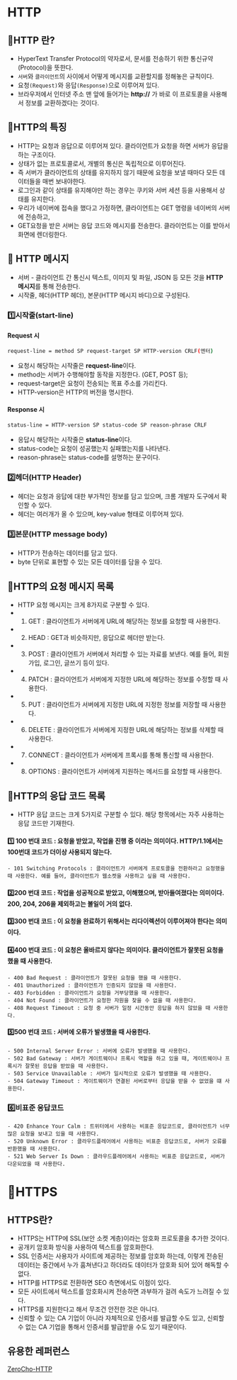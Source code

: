# HTTP

## 📌HTTP 란?

- HyperText Transfer Protocol의 약자로서, 문서를 전송하기 위한 통신규약(Protocol)을 뜻한다. 
- `서버`와 `클라이언트`의 사이에서 어떻게 메시지를 교환할지를 정해놓은 규칙이다.
- 요청`(Request)`와 응답`(Response)`으로 이루어져 있다.
- 브라우저에서 인터넷 주소 맨 앞에 들어가는 **http://** 가 바로 이 프로토콜을 사용해서 정보를 교환하겠다는 것이다.

## 📌HTTP의 특징

- HTTP는 요청과 응답으로 이루어져 있다. 클라이언트가 요청을 하면 서버가 응답을 하는 구조이다. 
- 상태가 없는 프로토콜로서, 개별의 통신은 독립적으로 이루어진다.
- 즉 서버가 클라이언트의 상태를 유지하지 않기 때문에 요청을 보낼 때마다 모든 데이터들을 매번 보내야한다.
- 로그인과 같이 상태를 유지해야만 하는 경우는 쿠키와 서버 세션 등을 사용해서 상태를 유지한다.
- 우리가 네이버에 접속을 했다고 가정하면, 클라이언트는 GET 명령을 네이버의 서버에 전송하고,
- GET요청을 받은 서버는 응답 코드와 메시지를 전송한다. 클라이언트는 이를 받아서 화면에 렌더링한다.

## 📌 HTTP 메시지
- 서버 - 클라이언트 간 통신시 텍스트, 이미지 및 파일, JSON 등 모든 것을 **HTTP 메시지**를 통해 전송한다.
- 시작줄, 헤더(HTTP 헤더), 본문(HTTP 메시지 바디)으로 구성된다.

### 1️⃣시작줄(start-line)

#### Request 시

```bash
request-line = method SP request-target SP HTTP-version CRLF(엔터)
```
- 요청시 해당하는 시작줄은 **request-line**이다.
- method는 서버가 수행해야할 동작을 지정한다. (GET, POST 등);
- request-target은 요청이 전송되는 목표 주소를 가리킨다.
- HTTP-version은 HTTP의 버전을 명시한다.

#### Response 시

```bash
status-line = HTTP-version SP status-code SP reason-phrase CRLF
```
- 응답시 해당하는 시작줄은 **status-line**이다.
- status-code는 요청이 성공했는지 실패했는지를 나타낸다.
- reason-phrase는 status-code를 설명하는 문구이다.

### 2️⃣헤더(HTTP Header)
- 헤더는 요청과 응답에 대한 부가적인 정보를 담고 있으며, 크롬 개발자 도구에서 확인할 수 있다.
- 헤더는 여러개가 올 수 있으며, key-value 형태로 이루어져 있다.

### 3️⃣본문(HTTP message body)
- HTTP가 전송하는 데이터를 담고 있다.
- byte 단위로 표현할 수 있는 모든 데이터를 담을 수 있다.

## 📌HTTP의 요청 메시지 목록

- HTTP 요청 메시지는 크게 8가지로 구분할 수 있다.
- 1. GET : 클라이언트가 서버에게 URL에 해당하는 정보를 요청할 때 사용한다.
- 2. HEAD : GET과 비슷하지만, 응답으로 헤더만 받는다.
- 3. POST : 클라이언트가 서버에서 처리할 수 있는 자료를 보낸다. 예를 들어, 회원가입, 로그인, 글쓰기 등이 있다.
- 4. PATCH : 클라이언트가 서버에게 지정한 URL에 해당하는 정보를 수정할 때 사용한다.
- 5. PUT : 클라이언트가 서버에게 지정한 URL에 지정한 정보를 저장할 때 사용한다.
- 6. DELETE : 클라이언트가 서버에게 지정한 URL에 해당하는 정보를 삭제할 때 사용한다.
- 7. CONNECT : 클라이언트가 서버에게 프록시를 통해 통신할 때 사용한다.
- 8. OPTIONS : 클라이언트가 서버에게 지원하는 메서드를 요청할 때 사용한다.

## 📌HTTP의 응답 코드 목록

-  HTTP 응답 코드는 크게 5가지로 구분할 수 있다. 해당 항목에서는 자주 사용하는 응답 코드만 기재한다.
#### 1️⃣ 100 번대 코드 : 요청을 받았고, 작업을 진행 중 이라는 의미이다. HTTP/1.1에서는 100번대 코드가 더이상 사용되지 않는다.
    - 101 Switching Protocols : 클라이언트가 서버에게 프로토콜을 전환하라고 요청했을 때 사용한다. 예를 들어, 클라이언트가 웹소켓을 사용하고 싶을 때 사용한다.
  
#### 2️⃣200 번대 코드 : 작업을 성공적으로 받았고, 이해했으며, 받아들여졌다는 의미이다. 200, 204, 206을 제외하고는 볼일이 거의 없다.

#### 3️⃣300 번대 코드 : 이 요청을 완료하기 위해서는 리다이렉션이 이루어져야 한다는 의미이다. 

#### 4️⃣400 번대 코드 : 이 요청은 올바르지 않다는 의미이다. **클라이언트가 잘못된 요청을 했을 때 사용**한다.
    - 400 Bad Request : 클라이언트가 잘못된 요청을 했을 때 사용한다.
    - 401 Unauthorized : 클라이언트가 인증되지 않았을 때 사용한다.
    - 403 Forbidden : 클라이언트가 요청을 거부당했을 때 사용한다.
    - 404 Not Found : 클라이언트가 요청한 자원을 찾을 수 없을 때 사용한다.
    - 408 Request Timeout : 요청 중 서버가 일정 시간동안 응답을 하지 않았을 때 사용한다.

#### 5️⃣500 번대 코드 : **서버에 오류가 발생했을 때 사용**한다.
    - 500 Internal Server Error : 서버에 오류가 발생했을 때 사용한다.
    - 502 Bad Gateway : 서버가 게이트웨이나 프록시 역할을 하고 있을 때, 게이트웨이나 프록시가 잘못된 응답을 받았을 때 사용한다.
    - 503 Service Unavailable : 서버가 일시적으로 오류가 발생했을 때 사용한다.
    - 504 Gateway Timeout : 게이트웨이가 연결된 서버로부터 응답을 받을 수 없었을 떄 사용한다. 

### 6️⃣비표준 응답코드
    - 420 Enhance Your Calm : 트위터에서 사용하는 비표준 응답코드로, 클라이언트가 너무 많은 요청을 보내고 있을 때 사용한다.
    - 520 Unknown Error : 클라우드플레어에서 사용하는 비표준 응답코드로, 서버가 오류를 반환했을 때 사용한다.
    - 521 Web Server Is Down : 클라우드플레어에서 사용하는 비표준 응답코드로, 서버가 다운되었을 때 사용한다.

# 📌HTTPS

## HTTPS란?
- HTTPS는 HTTP에 SSL(보안 소켓 계층)이라는 암호화 프로토콜을 추가한 것이다.
- 공개키 암호화 방식을 사용하여 텍스트를 암호화한다.
- SSL 인증서는 사용자가 사이트에 제공하는 정보를 암호화 하는데, 이렇게 전송된 데이터는 중간에서 누가 훔쳐낸다고 하더라도 데이터가 암호화 되어 있어 해독할 수 없다.
- HTTP를 HTTPS로 전환하면 SEO 측면에서도 이점이 있다.
- 모든 사이트에서 텍스트를 암호화시켜 전송하면 과부하가 걸려 속도가 느려질 수 있다.
- HTTPS를 지원한다고 해서 무조건 안전한 것은 아니다. 
- 신뢰할 수 있는 CA 기업이 아니라 자체적으로 인증서를 발급할 수도 있고, 신뢰할 수 없는 CA 기업을 통해서 인증서를 발급받을 수도 있기 때문이다.

## 유용한 레퍼런스
[ZeroCho-HTTP](https://www.zerocho.com/category/HTTP)
